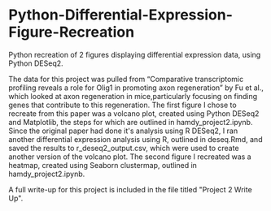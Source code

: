 # Python-Differential-Expression-Figure-Recreation
Python recreation of 2 figures displaying differential expression data, using Python DESeq2.

The data for this project was pulled from “Comparative transcriptomic profiling reveals a role for Olig1 in promoting axon regeneration” by Fu et al., which looked at axon regeneration in mice,particularly focusing on finding genes that contribute to this regeneration. The first figure I chose to recreate from this paper was a volcano plot, created using Python DESeq2 and Matplotlib, the steps for which are outlined in hamdy_project2.ipynb. Since the original paper had done it's analysis using R DESeq2, I ran another differential expression analysis using R, outlined in deseq.Rmd, and saved the results to r_deseq2_output.csv, which were used to create another version of the volcano plot. The second figure I recreated was a heatmap, created using Seaborn clustermap, outlined in hamdy_project2.ipynb.

A full write-up for this project is included in the file titled "Project 2 Write Up".
